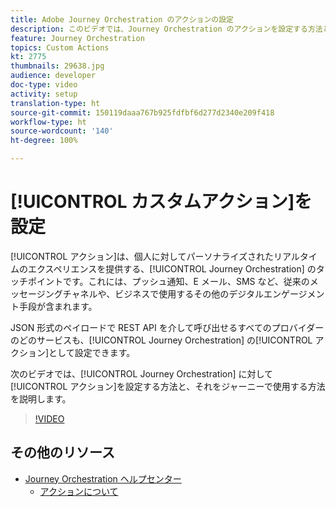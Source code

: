 ```yaml
---
title: Adobe Journey Orchestration のアクションの設定
description: このビデオでは、Journey Orchestration のアクションを設定する方法と、それをジャーニーで使用する方法を説明します。
feature: Journey Orchestration
topics: Custom Actions
kt: 2775
thumbnails: 29638.jpg
audience: developer
doc-type: video
activity: setup
translation-type: ht
source-git-commit: 150119daaa767b925fdfbf6d277d2340e209f418
workflow-type: ht
source-wordcount: '140'
ht-degree: 100%

---
```



# [!UICONTROL カスタムアクション]を設定

[!UICONTROL アクション]は、個人に対してパーソナライズされたリアルタイムのエクスペリエンスを提供する、[!UICONTROL Journey Orchestration] のタッチポイントです。これには、プッシュ通知、E メール、SMS など、従来のメッセージングチャネルや、ビジネスで使用するその他のデジタルエンゲージメント手段が含まれます。

JSON 形式のペイロードで REST API を介して呼び出せるすべてのプロバイダーのどのサービスも、[!UICONTROL Journey Orchestration] の[!UICONTROL アクション]として設定できます。

次のビデオでは、[!UICONTROL Journey Orchestration] に対して[!UICONTROL アクション]を設定する方法と、それをジャーニーで使用する方法を説明します。

>[!VIDEO](https://video.tv.adobe.com/v/29638?quality=12&captions=jpn)

## その他のリソース

* [Journey Orchestration ヘルプセンター](https://docs.adobe.com/content/help/ja-JP/journeys/using/journey-orchestration-home.html)
   * [アクションについて](https://docs.adobe.com/content/help/ja-JP/journeys/using/action-journeys/action.html)
